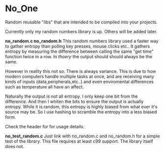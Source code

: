 # No_One

Random reusable "libs" that are intended to be compiled into your projects.

Currently only my random numbers library is up. Others will be added later.

 **no_random.c no_random.h**
  This random numbers library used a faster way to gather entropy than polling key presses, mouse clicks etc..
  It gathers entropy by measuring the difference between calling the same "get time" function twice in a row.
  In *thoery* the output should should always be the same.

  However in reality this not so. There is always variance. This is due to how modern computers handle multiple 
  tasks at once, and are receiving many kinds of inputs (data,peripherals,etc..) and even enviromental 
  differences such as temperature all have an affect.

  Naturally the output is not all entropy. I only keep one bit from the difference. And then I whiten the bits 
  to ensure the output is actually entropy. While it is random, this entropy is highly biased from what ever 
  it's source may be. So I use hashing to scramble the entropy into a less biased form.

  Check the header for for usage details.


 **no_test_random.c**
  Just link with no_random.c and no_random.h for a simple test of the library.
  This file requires at least c99 support. The library itself does not.

